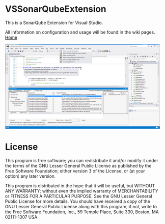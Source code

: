 VSSonarQubeExtension
====================

This is a SonarQube Extension for Visual Studio.

All information on configuration and usage will be found in the wiki pages. [Home](https://github.com/jmecosta/VSSonarQubeExtension/wiki)

![Image](wiki/intropage.png?raw=true)

# License

This program is free software; you can redistribute it and/or modify it under the terms of the GNU Lesser General Public License
as published by the Free Software Foundation; either version 3 of the License, or (at your option) any later version.

This program is distributed in the hope that it will be useful, but WITHOUT ANY WARRANTY; without even the implied warranty
of MERCHANTABILITY or FITNESS FOR A PARTICULAR PURPOSE. See the GNU Lesser General Public License for more details. 
You should have received a copy of the GNU Lesser General Public License along with this program; if not, write to the Free
Software Foundation, Inc., 59 Temple Place, Suite 330, Boston, MA 02111-1307 USA

